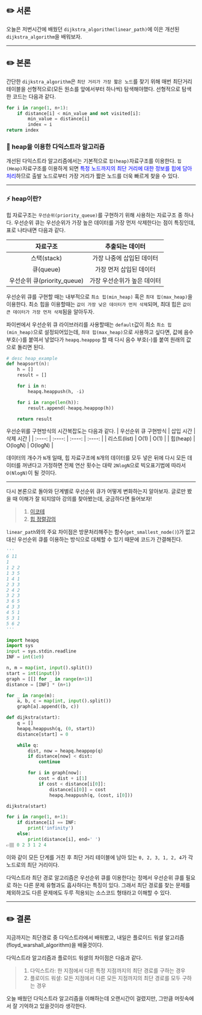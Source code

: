## ✏️ 서론
오늘은 저번시간에 배웠던 `dijkstra_algorithm(linear_path)`에 이은 개선된 `dijkstra_algorithm`을 배워보자.

---

## ✏️ 본론
간단한 `dijkstra_algorithm`은 `최단 거리가 가장 짧은 노드`를 찾기 위해 매번 최단거리 테이블을 선형적으로(모든 원소를 앞에서부터 하나씩) 탐색해야했다. 
선형적으로 탐색한 코드는 다음과 같다.

```python
for i in range(1, n+1):
    if distance[i] < min_value and not visited[i]:
        min_value = distance[i]
        index = i
return index
```
### 📍 heap을 이용한 다익스트라 알고리즘
개선된 다익스트라 알고리즘에서는 기본적으로 `힙(heap)`자료구조를 이용한다.
`힙(Heap)`자료구조를 이용하게 되면 <span style='color:blue'>특정 노드까지의 최단 거리에 대한 정보를 힙에 담아 처리</span>하므로 출발 노드로부터 가장 거리가 짧은 노드를 더욱 빠르게 찾을 수 있다. 

---

### ⚡️ heap이란?

힙 자료구조는 `우선순위(priority_queue)`를 구현하기 위해 사용하는 자료구조 중 하나다.
우선순위 큐는 우선순위가 가장 높은 데이터를 가장 먼저 삭제한다는 점이 특징인데, 표로 나타내면 다음과 같다.

| 자료구조 | 추출되는 데이터 | 
| :----: | :------: | 
| 스택(stack) | 가장 나중에 삽입된 데이터 | 
| 큐(queue) | 가장 먼저 삽입된 데이터 | 
| 우선순위 큐(priority_queue) | 가장 우선순위가 높은 데이터 | 

우선순위 큐를 구현할 때는 내부적으로 `최소 힙(min_heap)` 혹은 `최대 힙(max_heap)`을 이용한다. 최소 힙을 이용할때는 `값이 가장 낮은 데이터가 먼저 삭제`되며, 최대 힙은 `값이 큰 데이터가 가장 먼저 삭제`됨을 알아두자.

파이썬에서 우선순위 큐 라이브러리를 사용할때는 `default`값이 최소 `최소 힙(min_heap)`으로 설정되어있는데, `최대 힙(max_heap)`으로 사용하고 싶다면, 값에 음수 부호(-)를 붙여서 넣었다가 `heapq.heappop` 할 때 다시 음수 부호(-)를 붙여 원래의 값으로 돌리면 된다.
 
```python
# desc heap_example
def heapsort(n):
    h = []
    result = []

    for i in n:
        heapq.heappush(h, -i)

    for i in range(len(h)):
        result.append(-heapq.heappop(h))

    return result
```

우선순위를 구현방식의 시간복잡도는 다음과 같다.
| 우선순위 큐 구현방식 | 삽입 시간 | 삭제 시간 | 
| :----: | :----: | :----: | :----: | 
| 리스트(list) | O(1) | O(1) | 
| 힙(heap) | O(logN) | O(logN) |

데이터의 개수가 `N`개 일때, 힙 자료구조에 `N`개의 데이터를 모두 넣은 뒤에 다시 모든 데이터를 꺼낸다고 가정하면 전체 연산 횟수는 대략 `2NlogN`으로 빅오표기법에 따라서 `O(NlogN)`이 될 것이다.

---

다시 본론으로 돌아와 단계별로 우선순위 큐가 어떻게 변화하는지 알아보자.
글로만 봤을 때 이해가 잘 되지않아 강의를 찾아봤는데, 궁금하다면 들어보자!
>1. <a href='https://www.youtube.com/watch?v=acqm9mM1P6o&t=2605s'> 이코테 </a>
>2. <a href='https://www.youtube.com/watch?v=iyl9bfp_8ag&t=1047s'> 힙 정렬강의 </a>

`linear_path`와의 주요 차이점은 방문처리해주는 함수(`get_smallest_node()`)가 없고 대신 우선순위 큐를 이용하는 방식으로 대체할 수 있기 때문에 코드가 간결해진다.

```python
'''
6 11
1
1 2 2
1 3 5
1 4 1
2 3 3
2 4 2
3 2 3
3 6 5
4 3 3
4 5 1
5 3 1
5 6 2
'''

import heapq
import sys
input = sys.stdin.readline
INF = int(1e9)

n, m = map(int, input().split())
start = int(input())
graph = [[] for _ in range(n+1)]
distance = [INF] * (n+1)

for _ in range(m):
    a, b, c = map(int, input().split())
    graph[a].append((b, c))

def dijkstra(start):
    q = []
    heapq.heappush(q, (0, start))
    distance[start] = 0

    while q:
        dist, now = heapq.heappop(q)
        if distance[now] < dist:
            continue

        for i in graph[now]:
            cost = dist + i[1]
            if cost < distance[i[0]]:
                distance[i[0]] = cost
                heapq.heappush(q, (cost, i[0]))

dijkstra(start)

for i in range(1, n+1):
    if distance[i] == INF:
        print('infinity')
    else:
        print(distance[i], end=' ')
👉🏽 0 2 3 1 2 4
```

이와 같이 모든 단계를 거친 후 최단 거리 테이블에 남아 있는 `0, 2, 3, 1, 2, 4`가 각 노드로의 최단 거리이다.

다익스트라 최단 경로 알고리즘은 우선순위 큐를 이용한다는 정메서 우선순위 큐를 필요로 하는 다른 문제 유형과도 흡사하다는 특징이 있다. 그래서 최단 경로를 찾는 문제를 제외하고도 다른 문제에도 두루 적용되는 소스코드 형태라고 이해할 수 있다.


---

## ✏️ 결론
지금까지는 최단경로 중 다익스트라에서 배워봤고, 
내일은 플로이드 워셜 알고리즘(floyd_warshall_algorithm)을 배울것이다.

다익스트라 알고리즘과 플로이드 워셜의 차이점은 다음과 같다.
>1. 다익스트라: 한 지점에서 다른 특정 지점까지의 최단 경로를 구하는 경우
>2. 플로이드 워셜: 모든 지점에서 다른 모든 지점까지의 최단 경로를 모두 구하는 경우

오늘 배웠던 다익스트라 알고리즘을 이해하는데 오랜시간이 걸렸지만, 
그만큼 머릿속에서 잘 기억하고 있을것이라 생각한다.